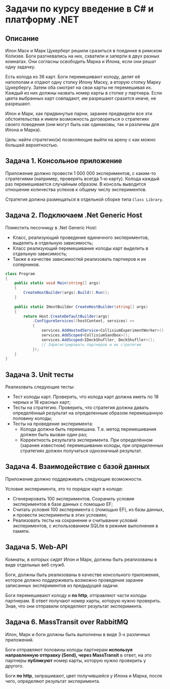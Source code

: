 # Задачи по курсу введение в С# и платформу .NET


## Описание
Илон Маск и Марк Цукерберг решили сразиться в поединке в римском Колизее. Боги разгневались на них, схватили и заперли в двух разных комнатах. Они согласны освободить Марка и Илона, если они решат одну задачку.

Есть колода из 36 карт. Боги перемешивают колоду, делят её напополам и отдают одну стопку Илону Маску, а вторую стопку Марку Цукербергу. Затем оба смотрят на свои карты не перемешивая их. Каждый из них должны назвать номер карты в стопке у партнера. Если цвета выбранных карт совпадают, им разрешают сразится иначе, не разрешают.

Илон и Марк, как придвинутые парни, заранее предвидели все эти обстоятельства и имели возможность договориться о стратегиях своего поведения (они могут быть как одинаковы, так и различны для Илона и Марка).

Цель: найти стратегию(и) позволяющие выйти на арену с как можно большей вероятностью.


## Задача 1. Консольное приложение
Приложение должно провести 1 000 000 экспериментов, с каким-то стратегиями (например, проверять всегда 1-ю карту). Колода каждый раз перемешивается случайным образом. В консоль выводится отношение количества успехов к общему числу экспериментов.

Стратегия должна размещаться в отдельной сборке типа `Class Library`.


## Задача 2. Подключаем .Net Generic Host
Поместить песочницу в .Net Generic Host:
- Класс, реализующий проведение единичного экспериментов, выделить в отдельную зависимость;
- Класс реализующий перемешивание колоды карт выделить в отдельную зависимость;
- Также в качестве зависимостей реализовать партнеров и их соперников.

```csharp
class Program
{
    public static void Main(string[] args)
    {
        CreateHostBuilder(args).Build().Run();
    }
    
    public static IHostBuilder CreateHostBuilder(string[] args)        	
    {
        return Host.CreateDefaultBuilder(args)
            .ConfigureServices((hostContext, services) =>
            {
                services.AddHostedService<CollisiumExperimentWorker>();
                services.AddScoped<CollisiumSandbox>();
                services.AddScoped<IDeckShufller, DeckShufller>();
                // Зарегистрировать партнеров и их стратегии
            });
    }
}
```


## Задача 3. Unit тесты
Реализовать следующие тесты:
- Тест колоды карт. Проверить, что колода карт должна иметь по 18 черных и 18 красных карт;
- Тесты на стратегию. Проверить, что стратегия должна давать определённый результат на определенным образом перемешанную половину колоды;
- Тесты на проведение эксперимента:
  - Колода должна быть перемешана. Т.е. метод перемешивания должен быть вызван один раз;
  - Корректность результата эксперимента. При определённом (заранее известном) перемешивании колоды, при определенных стратегиях должен получаться однозначный результат.


## Задача 4. Взаимодействие с базой данных
Приложение должно поддерживать следующие возможности.

Условие эксперимента, это то порядок карт в колоде:
- Сгенерировать 100 экспериментов. Сохранить условия экспериментов в базе данных с помощью EF;
- Считать условия 100 эксперимента с (помощью EF), из базы данных, и провести эксперименты в этих условиях;
- Реализовать тесты на сохранение и считывание условий экспериментов, с использованием SQLite в режиме выполнения в памяти.


## Задача 5. Web-API
Комнаты, в которых сидят Илон и Марк, должны быть реализованы в виде отдельных веб служб.

Боги, должны быть реализованы в качестве консольного приложения, которое должно поддерживать возможно проведения заранее записанных экспериментов из предыдущей задачи.

Боги перемешивают колоду и **по http**, отправляют части колоды партнерам. В ответ получают номер карты, которую нужно проверить. Зная, что они отправили определяют результат эксперимента.


## Задача 6. MassTransit over RabbitMQ
Илон, Марк и боги должны быть выполнены в виде 3-х различных приложений.

Боги отправляют половины колоды партнерам **используя направленную отправку (Send), через MassTransit** в ответ, на это партнеры **публикуют** номер карты, которую нужно проверить у другого.

Боги **по http**, запрашивают, цвет получившейся у Илона и Марка, после чего, определяют результат эксперимента.
